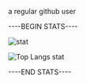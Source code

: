 a regular github user

----BEGIN STATS----

![stat](https://github-readme-stats.vercel.app/api?username=sctech-tr&show_icons=true&theme=tokyonight)

![Top Langs stat](https://github-readme-stats.vercel.app/api/top-langs/?username=sctech-tr&layout=donut-vertical&langs_count=8&theme=tokyonight)

----END STATS----
